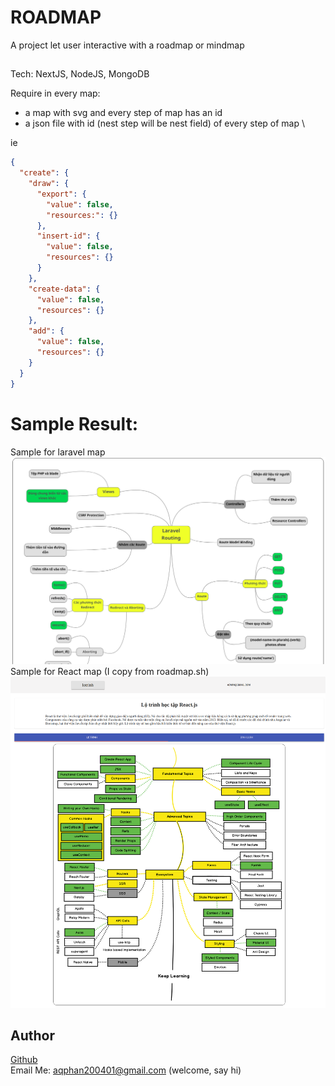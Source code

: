 # ROADMAP

A project let user interactive with a roadmap or mindmap

##
Tech: NextJS, NodeJS, MongoDB

Require in every map:
- a map with svg and every step of map has an id
- a json file with id (nest step will be nest field) of every step of map \

ie
```json
{
  "create": {
    "draw": {
      "export": {
        "value": false,
        "resources:": {}
      },
      "insert-id": {
        "value": false,
        "resources": {}
      }
    },
    "create-data": {
      "value": false,
      "resources": {}
    },
    "add": {
      "value": false,
      "resources": {}
    }
  }
}

```



# Sample Result:

Sample for laravel map
![Sample for laravel map](screenshots/laravel.png) \
Sample for React map (I copy from roadmap.sh) \
![Sample for React map (I copy from roadmap.sh)](screenshots/react.png)

## Author
[Github](https://github.com/anhquandlqb2001) \
Email Me: aqphan200401@gmail.com (welcome, say hi)